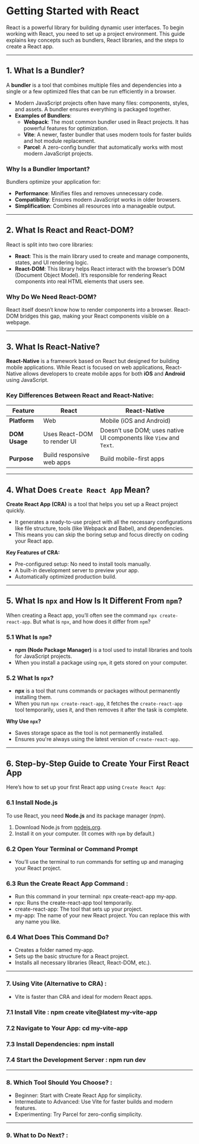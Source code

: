 # Getting Started with React

React is a powerful library for building dynamic user interfaces. To begin working with React, you need to set up a project environment. This guide explains key concepts such as bundlers, React libraries, and the steps to create a React app.

---

## 1. What Is a Bundler?

A **bundler** is a tool that combines multiple files and dependencies into a single or a few optimized files that can be run efficiently in a browser. 

- Modern JavaScript projects often have many files: components, styles, and assets. A bundler ensures everything is packaged together.
- **Examples of Bundlers**: 
  - **Webpack**: The most common bundler used in React projects. It has powerful features for optimization.
  - **Vite**: A newer, faster bundler that uses modern tools for faster builds and hot module replacement.
  - **Parcel**: A zero-config bundler that automatically works with most modern JavaScript projects.

### Why Is a Bundler Important?
Bundlers optimize your application for:
- **Performance**: Minifies files and removes unnecessary code.
- **Compatibility**: Ensures modern JavaScript works in older browsers.
- **Simplification**: Combines all resources into a manageable output.

---

## 2. What Is React and React-DOM?

React is split into two core libraries:
- **React**: This is the main library used to create and manage components, states, and UI rendering logic.
- **React-DOM**: This library helps React interact with the browser’s DOM (Document Object Model). It’s responsible for rendering React components into real HTML elements that users see.

### Why Do We Need React-DOM?
React itself doesn’t know how to render components into a browser. React-DOM bridges this gap, making your React components visible on a webpage.

---

## 3. What Is React-Native?

**React-Native** is a framework based on React but designed for building mobile applications. While React is focused on web applications, React-Native allows developers to create mobile apps for both **iOS** and **Android** using JavaScript.

### Key Differences Between React and React-Native:
| Feature         | React                         | React-Native               |
|-----------------|-------------------------------|----------------------------|
| **Platform**    | Web                           | Mobile (iOS and Android)   |
| **DOM Usage**   | Uses React-DOM to render UI   | Doesn’t use DOM; uses native UI components like `View` and `Text`. |
| **Purpose**     | Build responsive web apps     | Build mobile-first apps    |

---

## 4. What Does `Create React App` Mean?

**Create React App (CRA)** is a tool that helps you set up a React project quickly. 
- It generates a ready-to-use project with all the necessary configurations like file structure, tools (like Webpack and Babel), and dependencies.
- This means you can skip the boring setup and focus directly on coding your React app.

**Key Features of CRA:**
- Pre-configured setup: No need to install tools manually.
- A built-in development server to preview your app.
- Automatically optimized production build.

---

## 5. What Is `npx` and How Is It Different From `npm`?

When creating a React app, you’ll often see the command `npx create-react-app`. But what is `npx`, and how does it differ from `npm`?

### 5.1 What Is `npm`?

- **npm (Node Package Manager)** is a tool used to install libraries and tools for JavaScript projects.
- When you install a package using `npm`, it gets stored on your computer.

### 5.2 What Is `npx`?

- **npx** is a tool that runs commands or packages without permanently installing them.
- When you run `npx create-react-app`, it fetches the `create-react-app` tool temporarily, uses it, and then removes it after the task is complete.

**Why Use `npx`?**
- Saves storage space as the tool is not permanently installed.
- Ensures you're always using the latest version of `create-react-app`.

---

## 6. Step-by-Step Guide to Create Your First React App

Here’s how to set up your first React app using `Create React App`:

### 6.1 Install Node.js

To use React, you need **Node.js** and its package manager (npm).  
1. Download Node.js from [nodejs.org](https://nodejs.org).  
2. Install it on your computer. (It comes with `npm` by default.)

### 6.2 Open Your Terminal or Command Prompt
- You’ll use the terminal to run commands for setting up and managing your React project. 

### 6.3 Run the Create React App Command :
- Run this command in your terminal:  npx create-react-app my-app.
- npx: Runs the create-react-app tool temporarily.
- create-react-app: The tool that sets up your project.
- my-app: The name of your new React project. You can replace this with any name you like.

### 6.4 What Does This Command Do?
- Creates a folder named my-app.
- Sets up the basic structure for a React project.
- Installs all necessary libraries (React, React-DOM, etc.).

 ---
 
### 7. Using Vite (Alternative to CRA) :

- Vite is faster than CRA and ideal for modern React apps.

### 7.1 Install Vite : npm create vite@latest my-vite-app

### 7.2 Navigate to Your App: cd my-vite-app

### 7.3 Install Dependencies: npm install

### 7.4 Start the Development Server : npm run dev

 ---

### 8. Which Tool Should You Choose? :

- Beginner: Start with Create React App for simplicity.
- Intermediate to Advanced: Use Vite for faster builds and modern features.
- Experimenting: Try Parcel for zero-config simplicity.

 ---

### 9.  What to Do Next? :


















   
